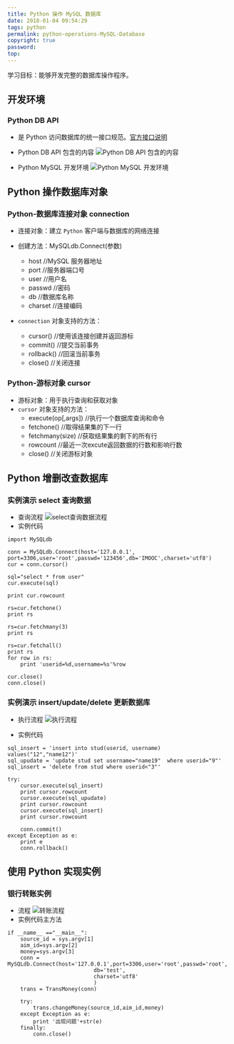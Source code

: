 ```yaml
---
title: Python 操作 MySQL 数据库
date: 2018-01-04 09:54:29
tags: python
permalink: python-operations-MySQL-Database
copyright: true
password:
top:
---
```

学习目标：能够开发完整的数据库操作程序。

## 开发环境
### Python DB API 
- 是 Python 访问数据库的统一接口规范。[官方接口说明](https://www.python.org/dev/peps/pep-0249
)
<!-- more -->
- Python DB API 包含的内容
![Python DB API 包含的内容](/img/pythondb1.jpg)

- Python MySQL 开发环境
![Python MySQL 开发环境](/img/pythondb2.jpg)

## Python 操作数据库对象
### Python-数据库连接对象 connection
- 连接对象：建立 `Python` 客户端与数据库的网络连接
- 创建方法：MySQLdb.Connect(参数)
    - host //MySQL 服务器地址
    - port //服务器端口号
    - user //用户名
    - passwd //密码
    - db //数据库名称
    - charset //连接编码
    
- `connection` 对象支持的方法：
    - cursor()  //使用该连接创建并返回游标
    - commit()  //提交当前事务
    - rollback() //回滚当前事务
    - close()   //关闭连接 

### Python-游标对象 cursor
- 游标对象：用于执行查询和获取对象
- `cursor` 对象支持的方法：
    - execute(op[,args])  //执行一个数据库查询和命令
    - fetchone()  //取得结果集的下一行
    - fetchmany(size)  //获取结果集的剩下的所有行
    - rowcount  //最近一次excute返回数据的行数和影响行数
    - close()  //关闭游标对象


## Python 增删改查数据库
### 实例演示 select 查询数据
- 查询流程
![select查询数据流程](/img/5a1f7bb40001294a12800722.jpg)
- 实例代码
```
import MySQLdb

conn = MySQLdb.Connect(host='127.0.0.1',
port=3306,user='root',passwd='123456',db='IMOOC',charset='utf8')
cur = conn.cursor()

sql="select * from user"
cur.execute(sql)

print cur.rowcount

rs=cur.fetchone()
print rs

rs=cur.fetchmany(3)
print rs

rs=cur.fetchall()
print rs
for row in rs:
    print 'userid=%d,username=%s'%row

cur.close()
conn.close()
```

### 实例演示 insert/update/delete 更新数据库
- 执行流程
![执行流程](/img/5a3a2af30001ebe212800722.jpg)

- 实例代码
```
sql_insert = 'insert into stud(userid, username) values("12","name12")'
sql_upudate = 'update stud set username="name19"  where userid="9"'
sql_insert = 'delete from stud where userid<"3"'

try:
    cursor.execute(sql_insert)
    print cursor.rowcount
    cursor.execute(sql_upudate)
    print cursor.rowcount
    cursor.execute(sql_insert)
    print cursor.rowcount
    
    conn.commit()
except Exception as e:
    print e
    conn.rollback()
```

## 使用 Python 实现实例
### 银行转账实例
- 流程
![转账流程](/img/zzlc.jpg)
- 实例代码主方法
```
if __name__ =="__main__":
    source_id = sys.argv[1]
    aim_id=sys.argv[2]
    money=sys.argv[3]
    conn = MySQLdb.Connect(host='127.0.0.1',port=3306,user='root',passwd='root',
                           db='test',
                           charset='utf8'
                           )
    trans = TransMoney(conn)
    
    try:
        trans.changeMoney(source_id,aim_id,money)
    except Exception as e:
        print '出现问题'+str(e)
    finally:
        conn.close()
```
